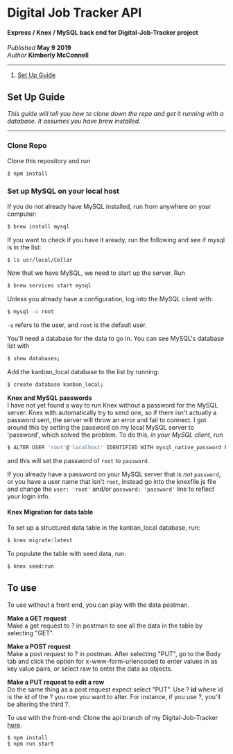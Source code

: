 # Digital Job Tracker API
#### Express / Knex / MySQL back end for Digital-Job-Tracker project
_Published_ **May 9 2019**<br>
_Author_  **Kimberly McConnell**
<hr/>

1. [Set Up Guide](#set-up-guide)

## **Set Up Guide**
_This guide will tell you how to clone down the repo and get it running with a database. It assumes you have brew installed._
***

### Clone Repo
Clone this repository and run
```bash
$ npm install
```

###  Set up MySQL on your local host

If you do not already have MySQL installed, run from anywhere on your computer:
```bash
$ brew install mysql
```
 If you want to check if you have it aready, run the following and see if mysql is in the list:
```bash
$ ls usr/local/Cellar
```

Now that we have MySQL, we need to start up the server. Run 
```bash
$ brew services start mysql
```

Unless you already have a configuration, log into the MySQL client with: 

```bash
$ mysql -u root
```
`-u` refers to the user, and `root` is the default user. 

You'll need a database for the data to go in. You can see MySQL's database list with

```bash
$ show databases;
```

Add the kanban_local database to the list by running: 
```bash
$ create database kanban_local;
```

**Knex and MySQL passwords** <br>
I have not yet found a way to run Knex without a password for the MySQL server. Knex with automatically try to send one, so if there isn't actually a password sent, the server will throw an error and fail to connect. I got around this by setting the password on my local MySQL server to 'password', which solved the problem. To do this, _in your MySQL client_, run 
```bash
$ ALTER USER 'root'@'localhost' IDENTIFIED WITH mysql_native_password BY 'password';
```
and this will set the password of `root` to `password`. 

If you already have a password on your MySQL server that is _not_ `password`, or you have a user name that isn't `root`, instead go into the knexfile.js file and change the `user: 'root'` and/or `password: 'password'` line to reflect your login info. 

#### Knex Migration for data table
To set up a structured data table in the kanban_local database, run:
```bash
$ knex migrate:latest
```
To populate the table with seed data, run: 
```bash
$ knex seed:run
```

## **To use**
To use without a front end, you can play with the data postman.
 <br>
 
**Make a GET request** <br>
Make a get request to ? in postman to see all the data in the table by selecting "GET".
 <br>

**Make a POST request** <br>
Make a post request to ? in postman. After selecting "PUT", go to the Body tab and click the option for x-www-form-urlencoded to enter values in as key value pairs, or select raw to enter the data as objects. 
 <br>

**Make a PUT request to edit a row** <br>
Do the same thing as a post request expect select "PUT". Use ? **id** where id is the id of the ? you row you want to alter. For instance, if you use ?, you'll be altering the third ?. 

To use with the front-end:
Clone the api branch of my Digital-Job-Tracker [here](https://github.com/kimmcconnell/Digital-Job-Tracker). <br>
```bash
$ npm install
$ npm run start
```
<br>
<br>
